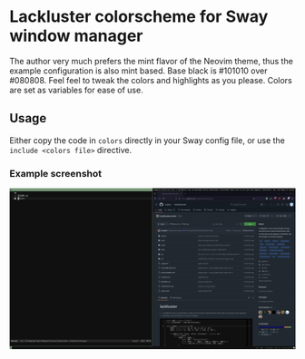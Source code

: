 # Lackluster colorscheme for Sway window manager

The author very much prefers the mint flavor of the Neovim theme, thus the example configuration
is also mint based. Base black is #101010 over #080808. Feel feel to tweak the colors and highlights as you please.
Colors are set as variables for ease of use.

## Usage
Either copy the code in `colors` directly in your Sway config file, 
or use the `include <colors file>` directive.

### Example screenshot
![screenshot](./2025-02-22-22-33-02.png)
